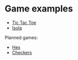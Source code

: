 # Game examples

- [Tic Tac Toe](https://github.com/AdamStelmaszczyk/gtsa/blob/master/examples/tic_tac_toe.md)
- [Isola](https://github.com/AdamStelmaszczyk/gtsa/blob/master/examples/isola.md)

Planned games:

- [Hex](https://www.hackerrank.com/challenges/hex)
- [Checkers](https://www.hackerrank.com/challenges/checkers)
